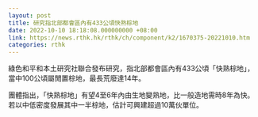 ```yaml
---
layout: post
title: 研究指北部都會區內有433公頃快熟棕地
date: 2022-10-10 18:18:08.000000000 +08:00
link: https://news.rthk.hk/rthk/ch/component/k2/1670375-20221010.htm
categories: rthk
---
```


綠色和平和本土研究社聯合發布研究，指北部都會區內有433公頃「快熟棕地」，當中100公頃屬閒置棕地，最長荒廢達14年。

團體指出，「快熟棕地」有望4至6年內由生地變熟地，比一般造地需時8年為快。若以中低密度發展其中一半棕地，估計可興建超過10萬伙單位。
